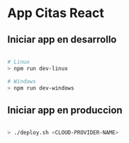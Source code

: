 # App Citas React

## Iniciar app en desarrollo

```bash

# Linux
> npm run dev-linux

# Windows
> npm run dev-windows

```
## Iniciar app en produccion

```bash

> ./deploy.sh <CLOUD-PROVIDER-NAME>

```

